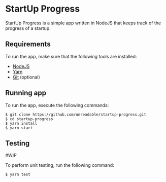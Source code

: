 # StartUp Progress

StartUp Progress is a simple app written in NodeJS that keeps track of the progress of a startup.

## Requirements

To run the app, make sure that the following tools are installed:

 - [NodeJS](https://nodejs.org/en/)
 - [Yarn](https://classic.yarnpkg.com/lang/en/docs/install/#mac-stable)
 - [Git](https://git-scm.com/downloads) (optional)

## Running app

To run the app, execute the following commands:

    $ git clone https://github.com/unreadable/startup-progress.git
    $ cd startup-progress
    $ yarn install
    $ yarn start

## Testing

#WIP

To perform unit testing, run the following command:

    $ yarn test